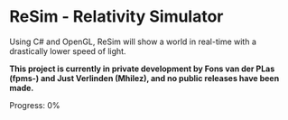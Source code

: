 ReSim - Relativity Simulator
=====

Using C# and OpenGL, ReSim will show a world in real-time with a drastically lower speed of light.

**This project is currently in private development by Fons van der PLas (fpms-) and Just Verlinden (Mhilez), and no public releases have been made.**

Progress: 0%
